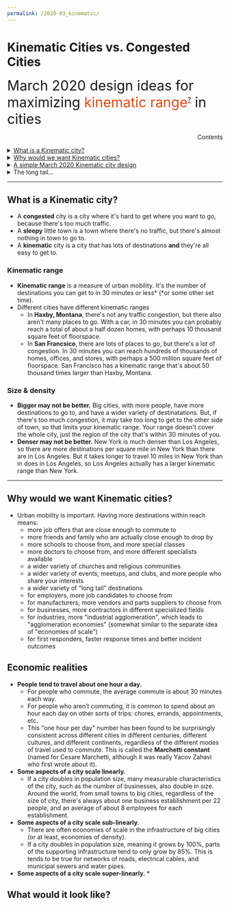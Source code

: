 ```yaml
---
permalink: /2020-03_kinematic/
---
```

# Kinematic Cities vs. Congested Cities

<span style="font-size:24pt;">March 2020 design ideas for maximizing <span style="color:#DF4911;">kinematic range</span><sup style="font-size:12pt;"><a href="#kinematic">?</a></sup> in cities</span>

<div id="contents-title">
  <div style="float:right;">Contents</div>
  <div id="contents-entries">
    <p>&nbsp;</p>
    <div>
      <details>
        <summary><a href="#what">What is a Kinematic city?</a></summary>
        <ul>
          <li><a href="#kinematic_range">Kinematic range</a></li>
          <li><a href="#size">Size & density</a></li>
        </ul>
      </details>
    </div>
    <div>
      <details>
        <summary><a href="#why">Why would we want Kinematic cities?</summary>
        <ul>
          <li><a href="#faq">TODO</a></li>
        </ul>
      </details>
    </div>
    <div>
      <details>
        <summary><a href="#simple">A simple March 2020 Kinematic city design</a></summary>
        <ul>
          <li><a href="#faq">TODO</a></li>
        </ul>
      </details>
    </div>
    <div>
      <details>
        <summary>The long tail...</summary>
        <ul>
          <li><a href="#faq">FAQ</a></li>
          <li><a href="#glossary">Glossary</a></li>
          <li><a href="#notes">Notes</a></li>
          <li><a href="#references">References</a></li>
        </ul>
      </details>
    </div>
  </div>
</div>

---

## <a name="what"></a>What is a Kinematic city?

  * A **congested** city is a city where it's hard to get where you want to go, because there's too much traffic.
  * A **sleepy** little town is a town where there's no traffic, but there's almost nothing in town to go to.
  * A **kinematic** city is a city that has lots of destinations **and** they're all easy to get to.

### <a name="kinematic_range"></a>Kinematic range

  * **Kinematic range** is a measure of urban mobility. It's the number of destinations you can get to in 30 minutes or less* (*or some other set time).
  * Different cities have different kinematic ranges
    * In **Haxby, Montana**, there's not any traffic congestion, but there also aren't many places to go. With a car, in 30 minutes you can probably reach a total of about a half dozen homes, with perhaps 10 thousand square feet of floorspace.
    * In **San Francsico**, there are lots of places to go, but there's a lot of congestion. In 30 minutes you can reach hundreds of thousands of homes, offices, and stores, with perhaps a 500 million square feet of floorspace.  San Francisco has a kinematic range that's about 50 thousand times larger than Haxby, Montana.

### <a name="size"></a>Size & density

  * **Bigger may not be better.** Big cities, with more people, have more destinations to go to, and have a wider variety of destinatations. But, if there's too much congestion, it may take too long to get to the other side of town, so that limits your kinematic range. Your range doesn't cover the whole city, just the region of the city that's within 30 minutes of you.
  * **Denser may not be better.** New York is much denser than Los Angeles, so there are more destinations per square mile in New York than there are in Los Angeles. But it takes longer to travel 10 miles in New York than in does in Los Angeles, so Los Angeles actually has a larger kinematic range than New York.


---

## <a name="why"></a>Why would we want Kinematic cities?

  * Urban mobility is important. Having more destinations within reach means:
    * more job offers that are close enough to commute to
    * more friends and family who are actually close enough to drop by
    * more schools to choose from, and more special classes
    * more doctors to choose from, and more different specialists available
    * a wider variety of churches and religious communities
    * a wider variety of events, meetups, and clubs, and more people who share your interests
    * a wider variety of "long tail" destinations
    * for employers, more job candidates to choose from
    * for manufacturers, more vendors and parts suppliers to choose from
    * for businesses, more contractors in different specialized fields
    * for industries, more "industrial agglomeration", which leads to "agglomeration economies" (somewhat similar to the separate idea of "economies of scale")
    * for first responders, faster response times and better incident outcomes

## <a name="economics"></a>Economic realities

  * **People tend to travel about one hour a day.**
    * For people who commute, the average commute is about 30 minutes each way.
    * For people who aren’t commuting, it is common to spend about an hour each day on other sorts of trips: chores, errands, appointments, etc.
    * This "one hour per day" number has been found to be surprisingly consistent across different cities in different centuries, different cultures, and different continents, regardless of the different modes of travel used to commute. This is called the **Marchetti constant** (named for Cesare Marchetti, although it was really Yacov Zahavi who first wrote about it).
  * **Some aspects of a city scale linearly.**
    * If a city doubles in population size, many measurable characteristics of the city, such as the number of businesses, also double in size. Around the world, from small towns to big cities, regardless of the size of city, there's always about one business establishment per 22 people, and an average of about 8 employees for each establishment.
  * **Some aspects of a city scale sub-linearly.**
    * There are often economies of scale in the infrastructure of big cities (or at least, economies of density). 
    * If a city doubles in population size, meaning it grows by 100%, parts of the supporting infrastructure tend to only grow by 85%. This is tends to be true for networks of roads, electrical cables, and municipal sewers and water pipes.
  * **Some aspects of a city scale super-linearly.**
    *


## <a name="summary"></a>What would it look like?



